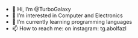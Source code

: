 - 👋 Hi, I’m @TurboGalaxy
- 👀 I’m interested in Computer and Electronics
- 🌱 I’m currently learning programming languages
- 📫 How to reach me: on instagram: tg.abolfazl

<!---
TurboGalaxy/TurboGalaxy is a ✨ special ✨ repository because its `README.md` (this file) appears on your GitHub profile.
You can click the Preview link to take a look at your changes.
--->
